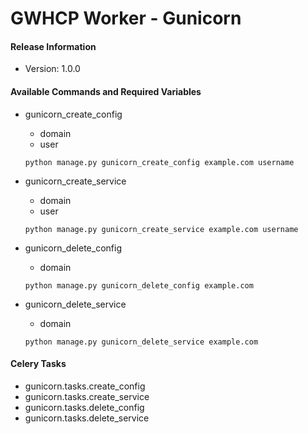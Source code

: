 # GWHCP Worker - Gunicorn #

#### Release Information ####

* Version: 1.0.0

#### Available Commands and Required Variables ####
  
* gunicorn_create_config
    * domain
    * user

    `python manage.py gunicorn_create_config example.com username`
    
* gunicorn_create_service
    * domain
    * user

    `python manage.py gunicorn_create_service example.com username`
    
* gunicorn_delete_config
    * domain

    `python manage.py gunicorn_delete_config example.com`
    
* gunicorn_delete_service
    * domain

    `python manage.py gunicorn_delete_service example.com`

#### Celery Tasks ####

* gunicorn.tasks.create_config
* gunicorn.tasks.create_service
* gunicorn.tasks.delete_config
* gunicorn.tasks.delete_service